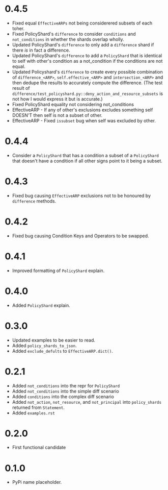 # 0.4.5

- Fixed equal `EffectiveARPs` not being considerered subsets of each toher.
- Fixed PolicyShard's `difference` to consider `conditions` and `not_conditions` in whether the shards overlap wholly.
- Updated PolicyShard's `difference` to only add a `difference` shard if there _is_ in fact a difference.
- Updated PolicyShard's `difference` to add a `PolicyShard` that is identical to self with other's condition as a not_condition if the conditions are not equal.
- Updated Policyshard's `difference` to create every possible combination of `difference_<ARP>`, `self.effective_<ARP>` and `intersection_<ARP>` and then dedupe the results to accurately compute the difference. (The  test result of `difference/test_policyshard.py::deny_action_and_resource_subsets` is not how I would express it but is accurate.)
- Fixed PolicyShard equality not considering not_conditions
- EffectiveARP - If any of other's exclusions excludes something self DOESN'T then self is not a subset of other.
- EffectiveARP - Fixed `issubset` bug when self was excluded by other.

# 0.4.4

- Consider a `PolicyShard` that has a condition a subset of a `PolicyShard` that doesn't have a condition if all other signs point to it being a subset.

# 0.4.3

- Fixed bug causing `EffectiveARP` exclusions not to be honoured by `difference` methods.

# 0.4.2

- Fixed bug causing Condition Keys and Operators to be swapped.

# 0.4.1

- Improved formatting of `PolicyShard` explain.

# 0.4.0

 - Added `PolicyShard` explain.

# 0.3.0 

- Updated examples to be easier to read.
- Added `policy_shards_to_json`.
- Added `exclude_defults` to `EffectiveARP.dict()`.

# 0.2.1

- Added `not_conditions` into the repr for `PolicyShard`
- Added `not_conditions` into the simple diff scenario
- Added `conditions` into the complex diff scenario
- Added `not_action`, `not_resource`, and `not_principal` into `policy_shards` returned from `Statement`.
- Added `examples.rst`

# 0.2.0

 - First functional candidate

# 0.1.0

 - PyPi name placeholder.
